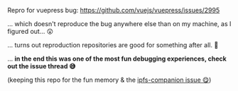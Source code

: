 Repro for vuepress bug: https://github.com/vuejs/vuepress/issues/2995

... which doesn't reproduce the bug anywhere else than on my machine, as I figured out... 😲

... turns out reproduction repositories are good for something after all. 🙈

... **in the end this was one of the most fun debugging experiences, check out the issue thread 😅**

(keeping this repo for the fun memory & the [ipfs-companion issue 😋](https://github.com/ipfs/ipfs-companion/issues/1047))
